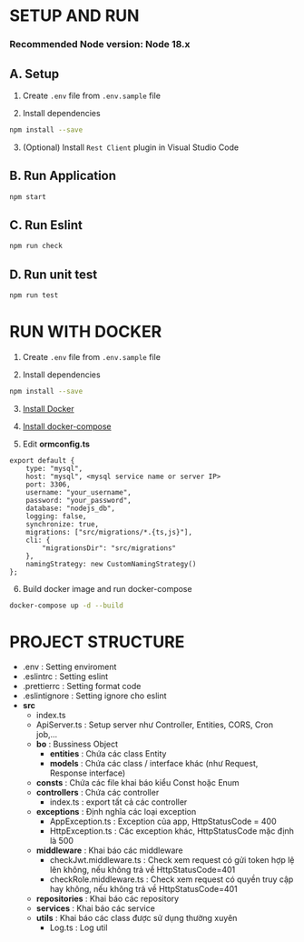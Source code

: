# SETUP AND RUN
### Recommended Node version: Node 18.x
## A. Setup
1. Create `.env` file from `.env.sample` file

2. Install dependencies
```bash
npm install --save
```

3. (Optional) Install `Rest Client` plugin in Visual Studio Code

## B. Run Application
```bash
npm start
```

## C. Run Eslint
```bash
npm run check
```

## D. Run unit test
```bash
npm run test
```

# RUN WITH DOCKER
1. Create `.env` file from `.env.sample` file

2. Install dependencies
```bash
npm install --save
```

3. [Install Docker](https://docs.docker.com/engine/install/ubuntu/)

4. [Install docker-compose](https://docs.docker.com/compose/install/)

5. Edit __ormconfig.ts__
```
export default {
    type: "mysql",
    host: "mysql", <mysql service name or server IP>
    port: 3306,
    username: "your_username",
    password: "your_password",
    database: "nodejs_db",
    logging: false,
    synchronize: true,
    migrations: ["src/migrations/*.{ts,js}"],
    cli: {
        "migrationsDir": "src/migrations"
    },
    namingStrategy: new CustomNamingStrategy()
};
```

6. Build docker image and run docker-compose
```bash
docker-compose up -d --build
```

# PROJECT STRUCTURE
- .env : Setting enviroment
- .eslintrc : Setting eslint
- .prettierrc : Setting format code
- .eslintignore : Setting ignore cho eslint
- __src__
  - index.ts
  - ApiServer.ts : Setup server như Controller, Entities, CORS, Cron job,...
  - __bo__ : Bussiness Object
    - __entities__ : Chứa các class Entity
    - __models__ : Chứa các class / interface khác (như Request, Response interface)
  - __consts__ : Chứa các file khai báo kiểu Const hoặc Enum
  - __controllers__ : Chứa các controller
      - index.ts : export tất cả các controller
  - __exceptions__ : Định nghĩa các loại exception
      - AppException.ts : Exception của app, HttpStatusCode = 400
      - HttpException.ts : Các exception khác, HttpStatusCode mặc định là 500
  - __middleware__ : Khai báo các middleware
      - checkJwt.middleware.ts : Check xem request có gửi token hợp lệ lên không, nếu không trả về HttpStatusCode=401
      - checkRole.middleware.ts : Check xem request có quyền truy cập hay không, nếu không trả về HttpStatusCode=401
  - __repositories__ : Khai báo các repository
  - __services__ : Khai báo các service
  - __utils__ : Khai báo các class được sử dụng thường xuyên
      - Log.ts : Log util
